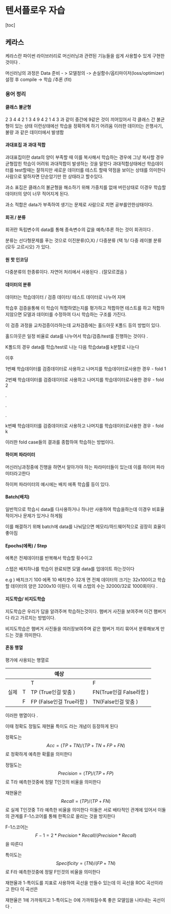 # 텐서플로우 자습 

[toc]

## 케라스 

케라스란 파이썬 라이브러리로 머신러닝과 관련된 기능들을 쉽게 사용할수 있게 구현한것이다 .

머신러닝의 과정은 Data 준비 - > 모델정의 -> 손실함수/옵티마이저(loss/optimizer) 설정 후 compile -> 학습 /추론 (fit)



### 용어 정리 

#### 클래스 불균형 

 2 3 4  4 2 1 3 4 9 4 2 1 4 3 과 같이 중간에 9같은 것이 끼어있어서 각 클래스 간 불균형이 있는 상태 이런상태에선 학습을 정확하게 하기 어려움 이러한 데이터는 은행사기, 불량 과 같은 데이터에서 발생함 



#### 과대표집 과 과대 적합 

과대표집이란 data의 양이 부족할 때 이를 복사해서 학습하는 경우에 그냥 복사할 경우 균형잡힌 학습이 어려워 과대적합이 발생하는 것을 말한다 과대적합상태에선 학습데이터를 test할때는 잘하지만 새로운 데이터를 테스트 할때 약점을 보이는 상태를 의미한다 사람으로 말하자면 단순암기만 한 상태라고 할수있다. 

과소 표집은 클래스의 불균형을 해소하기 위해 가중치를 없애 버린상태로 이경우 학습할 데이터의 양이 너무 적어지게 된다. 

과소 적합은 data가 부족하여 생기는 문제로 사람으로 치면 공부를안한상태이다. 



#### 회귀 / 분류 

회귀란 독립변수의 data를 통해 종속변수의 값을 예측/추론 하는 것이 회귀이다 .

분류는 선다형문제를 푸는 것으로 이진분류(O,X) / 다중분류 (택 1)/ 다중 레이블 분류 (모두 고르시오) 가 있다. 



#### 원  핫 인코딩 

다중분류의 한종류이다. 자연어 처리에서 사용된다 . (잘모르겠음 )



#### 데이터의 분류 

데이터는 학습데이터 / 검증 데이터/ 테스트 데이터로 나누어 지며 

학습후 검증을통해 이 학습이 적합하였는지를 평가하고 적합하면 테스트를 하고 적합하지않으면 모델과 데이터를 수정하여 다시 학습하는 구조를 가진다. 

이 검증 과정을 교차검증이라하는데 교차검증에는 홀드아웃 K폴드 등의 방법이 있다. 

홀드아웃은 일정 비율로 data를 나누어서 학습/검증/test를 진행하는 것이다 .

K폴드의 경우 data를 학습/test로 나눈 다음 학습data를 k분할로 나눈다 

이후 

1번째 학습데이터를 검증데이터로 사용하고 나머지를 학습데이터로사용한 경우 - fold 1 

2번째 학습데이터를 검증데이터로 사용하고 나머지를 학습데이터로사용한 경우 - fold 2

.

.

.

k번째 학습데이터를 검증데이터로 사용하고 나머지를 학습데이터로사용한 경우 - fold k

이러한 fold case들의 결과를 종합하여 학습하는 방법이다. 



#### 하이퍼 파라미터 

머신러닝과정중에 진행을 하면서 알아가야 하는 파라미터들이 있는데 이를 하이퍼 파라미터라고한다 

하이퍼 파라미터의 예시에는 배치 에폭 학습률 등이 있다. 



#### Batch(배치)

일반적으로 학습시 data를 다사용하거나 하나만 사용하여 학습을하는데 이경우 비효율적이거나 문제가 있거나 하게됨 

이를 해결하기 위해 batch에 data를 나눠담으면 메모리/하드웨어적으로 굉장히 효율이좋아짐 



#### Epochs(에폭) / Step

에폭은 전체데이터를 반복해서 학습할 횟수이고 

스텝은 배치하나를 학습이 완료되면 모델 data를 업데이트 하는것이다 

e.g ) 배치크기 100 에폭 10 배치갯수 32개 면 전체 데이터의 크기는 32x100이고 학습할 데이터의 양은 3200x10 이된다.  이 때 스탭의 수는 32000/32로 1000회이다 . 



#### 지도학습/ 비지도학습 

지도학습은 우리가 답을 알려주며 학습하는것이다. 햄버거 사진을 보여주며 이건 햄버거다 라고 가르치는 방법이다. 

비지도학습은 햄버거 사진들을 여러장보여주며 같은 햄버거 끼리 묶어서 분류해보게 만드는 것을 의미한다. 



#### 혼동 행열 

평가에 사용되는 행열로 

|      |      | 예상                     |                         |
| ---- | ---- | ------------------------ | ----------------------- |
|      |      | T                        | F                       |
| 실제 | T    | TP (True인걸 맞춤 )      | FN(True인걸 False라함 ) |
|      | F    | FP (False인걸 True라함 ) | TN(False인걸 맞춤 )     |

이러한 행열이다 .

이때 정확도 정밀도 재현율 특이도 라는 개념이 등장하게 된다 

정확도는
$$
Acc = (TP+TN)/(TP+TN+FP+FN)
$$
로 정확하게 예측한 확률을 의미한다



정밀도는
$$
Precision = (TP)/(TP+FP)
$$
로 T라 예측한것중에 정말 T인것의 비율을 의미한다



재현율은
$$
Recall = (TP)/(TP+FN)
$$
로 실제 T인것중 T라 예측한 비율을 의미한다 이둘은 서로 배타적인 관계에 있어서 이둘의 관계를 F-1스코어를 통해 한쪽으로 쏠리는 것을 방지한다 

F-1스코어는 
$$
F-1 = 2*Precision*Recall/(Precision*Recall)
$$
을 따른다 

특이도는
$$
Specificity = (TN)/(FP+TN)
$$
로 F라 예측한것중에 정말 F인것의 비율을 의미한다

재현율과 1-특이도를 지표로 사용하여 곡선을 만들수 있는데 이 곡선을 ROC 곡선이라고 한다 이 곡선은 

재현율은 1에 가까워지고 1-특이도는 0에 가까워질수록 좋은 모델임을 나타내는 곡선이다 . 

